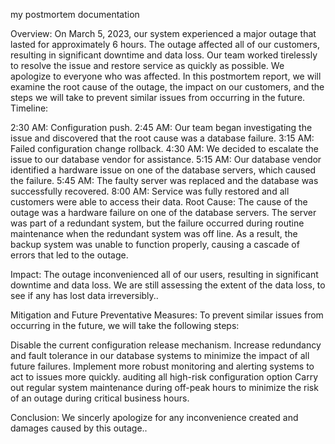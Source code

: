 my postmortem documentation


Overview:
On March 5, 2023, our system experienced a major outage that lasted for approximately 6 hours. The outage affected all of our customers, resulting in significant downtime and data loss. Our team worked tirelessly to resolve the issue and restore service as quickly as possible. We apologize to everyone who was affected. In this postmortem report, we will examine the root cause of the outage, the impact on our customers, and the steps we will take to prevent similar issues from occurring in the future.
Timeline:

2:30 AM:  Configuration push.
2:45 AM: Our team began investigating the issue and discovered that the root cause was a database failure.
3:15 AM: Failed configuration change rollback.
4:30 AM: We decided to escalate the issue to our database vendor for assistance.
5:15 AM: Our database vendor identified a hardware issue on one of the database servers, which caused the failure.
5:45 AM: The faulty server was replaced and the database was successfully recovered.
8:00 AM: Service was fully restored and all customers were able to access their data.
Root Cause:
The cause of the outage was a hardware failure on one of the database servers. The server was part of a redundant system, but the failure occurred during routine maintenance when the redundant system was off line. As a result, the backup system was unable to function properly, causing a cascade of errors that led to the outage.

Impact:
The outage inconvenienced all of our users, resulting in significant downtime and data loss. We are still assessing the extent of the data loss, to see if any has lost data irreversibly..

Mitigation and Future Preventative Measures:
To prevent similar issues from occurring in the future, we will take the following steps:

Disable the current configuration release mechanism.
Increase redundancy and fault tolerance in our database systems to minimize the impact of all future failures.
Implement more robust monitoring and alerting systems to act to issues more quickly.
 auditing all high-risk configuration option
Carry out  regular system maintenance during off-peak hours to minimize the risk of an outage during critical business hours.

Conclusion:
We sincerly  apologize for any  inconvenience created and damages caused by this outage..
